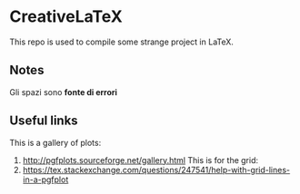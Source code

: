 # CreativeLaTeX

This repo is used to compile some strange project in LaTeX.

## Notes

Gli spazi sono __fonte di errori__ 

## Useful links

This is a gallery of plots:
1. http://pgfplots.sourceforge.net/gallery.html
This is for the grid:
2. https://tex.stackexchange.com/questions/247541/help-with-grid-lines-in-a-pgfplot
